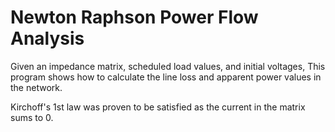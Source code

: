 # Newton Raphson Power Flow Analysis

Given an impedance matrix, scheduled load values, and initial voltages, This program shows how to calculate the line loss and apparent power values in the network. 

Kirchoff's 1st law was proven to be satisfied as the current in the matrix sums to 0. 
